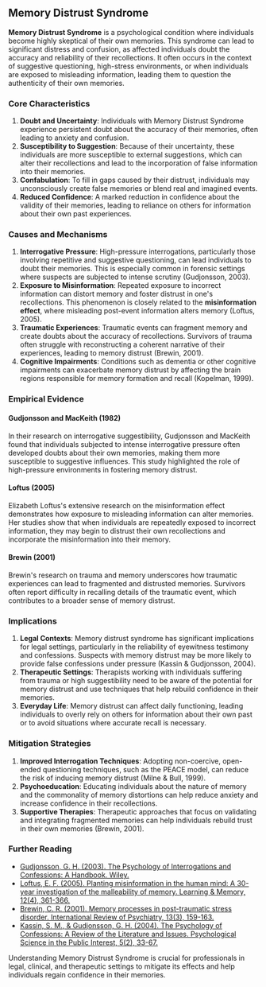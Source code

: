 ## Memory Distrust Syndrome

**Memory Distrust Syndrome** is a psychological condition where individuals become highly skeptical of their own memories. This syndrome can lead to significant distress and confusion, as affected individuals doubt the accuracy and reliability of their recollections. It often occurs in the context of suggestive questioning, high-stress environments, or when individuals are exposed to misleading information, leading them to question the authenticity of their own memories.

### Core Characteristics

1. **Doubt and Uncertainty**: Individuals with Memory Distrust Syndrome experience persistent doubt about the accuracy of their memories, often leading to anxiety and confusion.
2. **Susceptibility to Suggestion**: Because of their uncertainty, these individuals are more susceptible to external suggestions, which can alter their recollections and lead to the incorporation of false information into their memories.
3. **Confabulation**: To fill in gaps caused by their distrust, individuals may unconsciously create false memories or blend real and imagined events.
4. **Reduced Confidence**: A marked reduction in confidence about the validity of their memories, leading to reliance on others for information about their own past experiences.

### Causes and Mechanisms

1. **Interrogative Pressure**: High-pressure interrogations, particularly those involving repetitive and suggestive questioning, can lead individuals to doubt their memories. This is especially common in forensic settings where suspects are subjected to intense scrutiny (Gudjonsson, 2003).
2. **Exposure to Misinformation**: Repeated exposure to incorrect information can distort memory and foster distrust in one's recollections. This phenomenon is closely related to the **misinformation effect**, where misleading post-event information alters memory (Loftus, 2005).
3. **Traumatic Experiences**: Traumatic events can fragment memory and create doubts about the accuracy of recollections. Survivors of trauma often struggle with reconstructing a coherent narrative of their experiences, leading to memory distrust (Brewin, 2001).
4. **Cognitive Impairments**: Conditions such as dementia or other cognitive impairments can exacerbate memory distrust by affecting the brain regions responsible for memory formation and recall (Kopelman, 1999).

### Empirical Evidence

#### Gudjonsson and MacKeith (1982)

In their research on interrogative suggestibility, Gudjonsson and MacKeith found that individuals subjected to intense interrogative pressure often developed doubts about their own memories, making them more susceptible to suggestive influences. This study highlighted the role of high-pressure environments in fostering memory distrust.

#### Loftus (2005)

Elizabeth Loftus's extensive research on the misinformation effect demonstrates how exposure to misleading information can alter memories. Her studies show that when individuals are repeatedly exposed to incorrect information, they may begin to distrust their own recollections and incorporate the misinformation into their memory.

#### Brewin (2001)

Brewin's research on trauma and memory underscores how traumatic experiences can lead to fragmented and distrusted memories. Survivors often report difficulty in recalling details of the traumatic event, which contributes to a broader sense of memory distrust.

### Implications

1. **Legal Contexts**: Memory distrust syndrome has significant implications for legal settings, particularly in the reliability of eyewitness testimony and confessions. Suspects with memory distrust may be more likely to provide false confessions under pressure (Kassin & Gudjonsson, 2004).
2. **Therapeutic Settings**: Therapists working with individuals suffering from trauma or high suggestibility need to be aware of the potential for memory distrust and use techniques that help rebuild confidence in their memories.
3. **Everyday Life**: Memory distrust can affect daily functioning, leading individuals to overly rely on others for information about their own past or to avoid situations where accurate recall is necessary.

### Mitigation Strategies

1. **Improved Interrogation Techniques**: Adopting non-coercive, open-ended questioning techniques, such as the PEACE model, can reduce the risk of inducing memory distrust (Milne & Bull, 1999).
2. **Psychoeducation**: Educating individuals about the nature of memory and the commonality of memory distortions can help reduce anxiety and increase confidence in their recollections.
3. **Supportive Therapies**: Therapeutic approaches that focus on validating and integrating fragmented memories can help individuals rebuild trust in their own memories (Brewin, 2001).

### Further Reading

- [Gudjonsson, G. H. (2003). The Psychology of Interrogations and Confessions: A Handbook. Wiley.](https://www.wiley.com/en-us/The+Psychology+of+Interrogations+and+Confessions%3A+A+Handbook-p-9780470844588)
- [Loftus, E. F. (2005). Planting misinformation in the human mind: A 30-year investigation of the malleability of memory. Learning & Memory, 12(4), 361-366.](https://www.ncbi.nlm.nih.gov/pmc/articles/PMC1369517/)
- [Brewin, C. R. (2001). Memory processes in post-traumatic stress disorder. International Review of Psychiatry, 13(3), 159-163.](https://www.tandfonline.com/doi/abs/10.1080/09540260120074000)
- [Kassin, S. M., & Gudjonsson, G. H. (2004). The Psychology of Confessions: A Review of the Literature and Issues. Psychological Science in the Public Interest, 5(2), 33-67.](https://journals.sagepub.com/doi/10.1111/j.1529-1006.2004.00016.x)

Understanding Memory Distrust Syndrome is crucial for professionals in legal, clinical, and therapeutic settings to mitigate its effects and help individuals regain confidence in their memories.